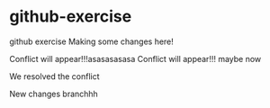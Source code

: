 # github-exercise
github exercise
Making some changes here!



Conflict will appear!!!asasasasasa
Conflict will appear!!! maybe now

We resolved the conflict


New changes branchhh